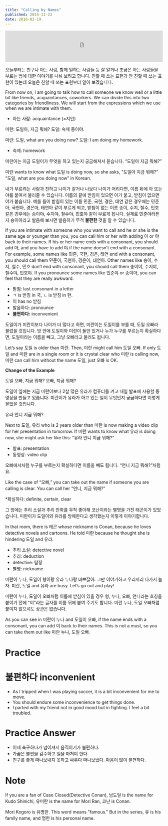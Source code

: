 ```yaml
---
title: "Calling by Names"
published: 2014-11-22
date: 2016-02-19
---
```

<iframe id="audio_iframe" src="https://www.podbean.com/media/player/audio/postId/5382557/url/http%253A%252F%252Fwiseinit.podbean.com%252Fe%252Fcalling-by-names%252F/initByJs/1/auto/1?skin=5" width="100%" height="100" frameborder="0" scrolling="no"></iframe>

오늘부터는 친구나 아는 사람, 함께 일하는 사람들 등 잘 알거나 조금은 아는 사람들을 부르는 법에 대한 이야기를 나눠 보려고 합니다. 친할 때 쓰는 표현과 안 친할 때 쓰는 표현이 있는데 오늘은 친할 때 쓰는 표현부터 알아 보겠습니다.

From now on, I am going to talk how to call someone we know well or a little bit like friends, acquaintances, coworkers. We can divide this into two categories by friendliness. We will start from the expressions which we use when we are intimate with them.

* 아는 사람: acquaintance (=지인)


미란: 도일아, 지금 뭐해?
도일: 숙제 중이야.

미란: 도일, what are you doing now?
도일: I am doing my homework.

* 숙제: homework


미란이는 지금 도일이가 무엇을 하고 있는지 궁금해져서 묻습니다. “도일아 지금 뭐해?”

미란 wants to know what 도일 is doing now, so she asks, “도일아 지금 뭐해?” “도일, what are you doing now” in Korean.

내가 부르려는 사람과 친하고 나이가 같거나 나보다 나이가 어리다면, 이름 뒤에 아 또는 야를 붙여서 불러줄 수 있습니다. 이름의 끝에 받침이 있으면 아가 붙고, 받침이 없으면 야가 붙습니다. 예를 들어 받침이 있는 이름 민준, 국현, 경은, 태연 같은 경우에는 민준아, 국현아, 경은아, 태연아 같이 부르게 되고, 받침이 없는 이름 송이, 수지, 철수, 민호 같은 경우에는 송이야, 수지야, 철수야, 민호야 같이 부르게 됩니다. 실제로 민준야라든지 송이아라고 발음해 보시면 발음하기 무척 <span style="color: # ff0000;"><strong>불편한</strong></span> 것을 알 수 있습니다.

If you are intimate with someone who you want to call and he or she is the same age or younger than you, you can call him or her with adding 아 or 야 back to their names. If his or her name ends with a consonant, you should add 아, and you have to add 야 if the name doesn’t end with a consonant. For example, some names like 민준, 국현, 경은, 태연 end with a consonant, you should call them 민준아, 국현아, 경은아, 태연아. Other names like 송이, 수지, 철수, 민호 don’t end with consonant, you should call them 송이야, 수지야, 철수야, 민호야. If you pronounce some names like 민준야 or 송이아, you can feel that they are really awkward.

* 받침: last consonant in a letter
 * ㄱ is 받침 in 국, ㄴ is 받침 in 현.
 * 이 has no 받침
* 발음하다: pronounce
* <strong><span style="color: # ff0000;">불편하다:</span></strong> inconvenient

도일이가 미란이보다 나이가 더 많다고 하면, 미란이는 도일이를 부를 때, 도일 오빠라 불렀을 것입니다. 방 안에 도일이와 미란이 둘만 있거나 누가 누구를 부르는지 확실하다면, 도일이라는 이름을 빼고, 그냥 오빠라고 불러도 됩니다.

Let’s say 도일 is older than 미란. Then, 미란 might call him 도일 오빠. If only 도일 and 미란 are in a single room or it is crystal clear who 미란 is calling now, 미란 can call him without the name 도일, just 오빠 is OK.

<strong>Change of the Example</strong>

도일 오빠, 지금 뭐해?
오빠, 지금 뭐해?

도일이 옆에는 지금 미란이보다 2살 많은 유라가 컴퓨터를 켜고 내일 발표에 사용할 동영상을 만들고 있습니다. 미란이가 유라가 하고 있는 일이 무엇인지 궁금하다면 이렇게 물었을 것입니다.

유라 언니 지금 뭐해?

Next to 도일, 유라 who is 2 years older than 미란 is now making a video clip for her presentation in tomorrow. If 미란 wants to know what 유라 is doing now, she might ask her like this: “유라 언니 지금 뭐해?”

* 발표: presentation
* 동영상: video clip

오빠에서처럼 누구를 부르는지 확실하다면 이름을 빼도 됩니다. “언니 지금 뭐해?”처럼요.

Like the case of “오빠,” you can take out the name if someone you are calling is clear. You can call her “언니, 지금 뭐해?”

*확실하다: definite, certain, clear

그 방에는 추리 소설과 추리 만화를 무척 좋아해 코난이라는 별명을 가진 태곤이가 있었습니다. 미란이가 도일이와 유라를 방해한다고 생각했는지 이렇게 이야기합니다.

In that room, there is 태곤 whose nickname is Conan, because he loves detective novels and cartoons. He told 미란 because he thought she is hindering 도일 and 유라.

* 추리 소설: detective novel
 * 추리: deduction
 * detective: 탐정
* 별명: nickname

미란이 누나, 도일이 형이랑 유라 누나랑 바쁘잖아. 그만 이야기하고 우리끼리 나가서 놀자.
미란, 도일 and 유라 are busy. Let’s go out and play!

미란이 누나, 도일이 오빠처럼 이름에 받침이 있을 경우 형, 누나, 오빠, 언니라는 호칭을 붙이기 전에 "이"라는 글자를 이름 뒤에 붙여 주기도 합니다. 미란 누나, 도일 오빠처럼 붙이지 않으셔도 상관은 없습니다.

As you can see in 미란이 누나 and 도일이 오빠, if the name ends with a consonant, you can add 이 back to their names. This is not a must, so you can take them out like 미란 누나, 도일 오빠.

#  Practice

#  불편하다 inconvenient

* As I tripped when I was playing soccer, it is a bit inconvenient for me to move.
* You should endure some inconvenience to get things done.
* I parted with my friend not in good mood but in fighting. I feel a bit troubled.

#  Practice Answer

* 어제 축구하다가 넘어져서 움직이기가 불편하다.
* 가끔은 불편을 감수하고 일을 마쳐야 한다.
* 친구를 좋게 떠나보내지 못하고 싸우다 떠나보냈다. 마음이 많이 불편하다.

#  Note

If you are a fan of Case Closed(Detective Conan), 남도일 is the name for Kudo Shinichi, 유미란 is the name for Mori Ran, 코난 is Conan.

Mori Kogoro is 유명한. This word means "famous." But in the series, 유 is his family name, and 명한 is his personal name.